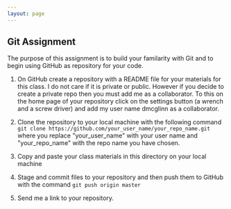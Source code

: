 ```yaml
---
layout: page
---
```

## Git Assignment

The purpose of this assignment is to build your familarity with Git and to 
begin using GitHub as repository for your code. 

1. On GitHub create a repository with a README file for your materials for this
class. I do not care if it is private or public. However if you decide to create
a private repo then you must add me as a collaborator. To this on the home page
of your repository click on the settings button (a wrench and a screw driver)
and add my user name dmcglinn as a collaborator. 

2. Clone the repository to your local machine with the following command
`git clone https://github.com/your_user_name/your_repo_name.git` where you
replace "your_user_name" with your user name and "your_repo_name" with the repo
name you have chosen.

3. Copy and paste your class materials in this directory on your local machine

4. Stage and commit files to your repository and then push them to GitHub with
the command `git push origin master`

5. Send me a link to your repository. 


